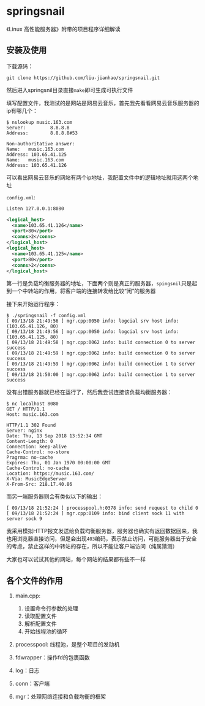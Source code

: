 # springsnail
《Linux 高性能服务器》附带的项目程序详细解读

## 安装及使用
下载源码：
```shell
git clone https://github.com/liu-jianhao/springsnail.git
```
然后进入springsnil目录直接`make`即可生成可执行文件

填写配置文件，我测试的是网站是网易云音乐，首先我先看看网易云音乐服务器的ip有哪几个：
```shell
$ nslookup music.163.com
Server:         8.8.8.8
Address:        8.8.8.8#53

Non-authoritative answer:
Name:   music.163.com
Address: 103.65.41.125
Name:   music.163.com
Address: 103.65.41.126
```
可以看出网易云音乐的网站有两个ip地址，我配置文件中的逻辑地址就用这两个地址

`config.xml`:
```xml
Listen 127.0.0.1:8080

<logical_host>
  <name>103.65.41.126</name>
  <port>80</port>
  <conns>2</conns>
</logical_host>
<logical_host>
  <name>103.65.41.125</name>
  <port>80</port>
  <conns>2</conns>
</logical_host>
```
第一行是负载均衡服务器的地址，下面两个则是真正的服务器，`spingsnil`只是起到一个中转站的作用，将客户端的连接转发给比较“闲”的服务器

接下来开始运行程序：
```shell
$ ./springsnail -f config.xml
[ 09/13/18 21:49:56 ] mgr.cpp:0050 info: logcial srv host info: (103.65.41.126, 80)
[ 09/13/18 21:49:56 ] mgr.cpp:0050 info: logcial srv host info: (103.65.41.125, 80)
[ 09/13/18 21:49:58 ] mgr.cpp:0062 info: build connection 0 to server success
[ 09/13/18 21:49:59 ] mgr.cpp:0062 info: build connection 0 to server success
[ 09/13/18 21:49:59 ] mgr.cpp:0062 info: build connection 1 to server success
[ 09/13/18 21:50:00 ] mgr.cpp:0062 info: build connection 1 to server success
```
没有出错服务器就已经在运行了，然后我尝试连接该负载均衡服务器：
```shell
$ nc localhost 8080
GET / HTTP/1.1
Host: music.163.com

HTTP/1.1 302 Found
Server: nginx
Date: Thu, 13 Sep 2018 13:52:34 GMT
Content-Length: 0
Connection: keep-alive
Cache-Control: no-store
Pragrma: no-cache
Expires: Thu, 01 Jan 1970 00:00:00 GMT
Cache-Control: no-cache
Location: https://music.163.com/
X-Via: MusicEdgeServer
X-From-Src: 218.17.40.86
```
而另一端服务器则会有类似以下的输出：
```shell
[ 09/13/18 21:52:24 ] processpool.h:0378 info: send request to child 0
[ 09/13/18 21:52:24 ] mgr.cpp:0109 info: bind client sock 11 with server sock 9
```
我采用模拟HTTP报文发送给负载均衡服务器，服务器也确实有返回数据回来，我也用浏览器直接访问，但是会出现`403`编码，表示禁止访问，可能服务器出于安全的考虑，禁止这样的中转站的存在，所以不能让客户端访问（纯属猜测）

大家也可以试试其他的网站，每个网站的结果都有些不一样

## 各个文件的作用
1. main.cpp:
    1. 设置命令行参数的处理
    2. 读取配置文件
    3. 解析配置文件
    4. 开始线程池的循环

2. processpool: 线程池，是整个项目的发动机
3. fdwrapper：操作fd的包裹函数
4. log：日志
5. conn：客户端
6. mgr：处理网络连接和负载均衡的框架